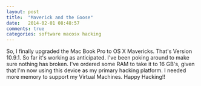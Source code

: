 ```yaml
---
layout: post
title:  "Maverick and the Goose"
date:   2014-02-01 08:48:57
comments: true
categories: software macosx hacking
---
```


So, I finally upgraded the Mac Book Pro to OS X Mavericks. That's Version 10.9.1. So far it's working as anticipated. I've been poking around
to make sure nothing has broken. I've ordered some RAM to take it to 16 GB's, given that I'm now using this device as my primary hacking platform. I needed more
memory to support my Virtual Machines. Happy Hacking!!
